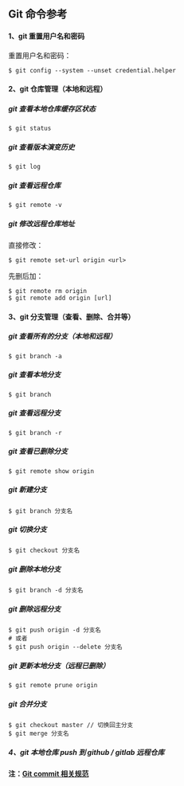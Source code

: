 ## Git 命令参考

#### 1、git 重置用户名和密码

重置用户名和密码：

```git
$ git config --system --unset credential.helper
```
#### 2、git 仓库管理（本地和远程）

##### git 查看本地仓库缓存区状态

```git
$ git status
```

##### git 查看版本演变历史

```git
$ git log
```

##### git 查看远程仓库

```git
$ git remote -v
```

##### git 修改远程仓库地址

直接修改：

```git
$ git remote set-url origin <url>
```

先删后加：

```git
$ git remote rm origin
$ git remote add origin [url]
```

#### 3、git 分支管理（查看、删除、合并等）

##### git 查看所有的分支（本地和远程）

```git
$ git branch -a
```

##### git 查看本地分支

```git
$ git branch
```

##### git 查看远程分支

```git
$ git branch -r
```

##### git 查看已删除分支

```git
$ git remote show origin
```

##### git 新建分支

```git
$ git branch 分支名
```

##### git 切换分支

```git
$ git checkout 分支名
```

##### git 删除本地分支

```git
$ git branch -d 分支名
```

##### git 删除远程分支

```git
$ git push origin -d 分支名
# 或者
$ git push origin --delete 分支名
```

##### git 更新本地分支（远程已删除）

```git
$ git remote prune origin
```

##### git 合并分支

```git
$ git checkout master // 切换回主分支
$ git merge 分支名
```

##### 4、git 本地仓库 push 到 github / gitlab 远程仓库


#### 注：[Git commit 相关规范](commit.md)
